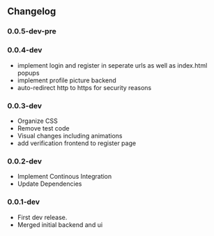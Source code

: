 ## Changelog

### 0.0.5-dev-pre

### 0.0.4-dev
- implement login and register in seperate urls as well as index.html popups
- implement profile picture backend
- auto-redirect http to https for security reasons

### 0.0.3-dev
- Organize CSS
- Remove test code
- Visual changes including animations
- add verification frontend to register page

### 0.0.2-dev
- Implement Continous Integration
- Update Dependencies

### 0.0.1-dev
- First dev release.
- Merged initial backend and ui

